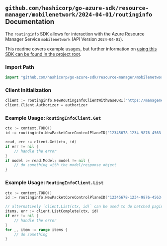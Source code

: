 
## `github.com/hashicorp/go-azure-sdk/resource-manager/mobilenetwork/2024-04-01/routinginfo` Documentation

The `routinginfo` SDK allows for interaction with the Azure Resource Manager Service `mobilenetwork` (API Version `2024-04-01`).

This readme covers example usages, but further information on [using this SDK can be found in the project root](https://github.com/hashicorp/go-azure-sdk/tree/main/docs).

### Import Path

```go
import "github.com/hashicorp/go-azure-sdk/resource-manager/mobilenetwork/2024-04-01/routinginfo"
```


### Client Initialization

```go
client := routinginfo.NewRoutingInfoClientWithBaseURI("https://management.azure.com")
client.Client.Authorizer = authorizer
```


### Example Usage: `RoutingInfoClient.Get`

```go
ctx := context.TODO()
id := routinginfo.NewPacketCoreControlPlaneID("12345678-1234-9876-4563-123456789012", "example-resource-group", "packetCoreControlPlaneValue")

read, err := client.Get(ctx, id)
if err != nil {
	// handle the error
}
if model := read.Model; model != nil {
	// do something with the model/response object
}
```


### Example Usage: `RoutingInfoClient.List`

```go
ctx := context.TODO()
id := routinginfo.NewPacketCoreControlPlaneID("12345678-1234-9876-4563-123456789012", "example-resource-group", "packetCoreControlPlaneValue")

// alternatively `client.List(ctx, id)` can be used to do batched pagination
items, err := client.ListComplete(ctx, id)
if err != nil {
	// handle the error
}
for _, item := range items {
	// do something
}
```

